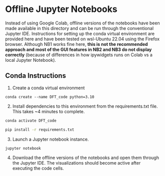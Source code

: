 # Offline Jupyter Notebooks
Instead of using Google Colab, offline versions of the notebooks have been made available in this directory and can be run through the conventional Jupyter IDE. Instructions for setting up the conda virtual environment are provided here and have been tested on wsl-Ubuntu 22.04 using the Firefox browser. Although NB1 works fine here, **this is not the recommended approach and most of the GUI features in NB2 and NB3 do not display correctly** (because of differences in how ipywidgets runs on Colab vs a local Jupyter Notebook).
## Conda Instructions
1. Create a conda virtual environment 
```
conda create --name DFT_code python=3.10
```
2. Install dependencies to this environment from the requirements.txt file. This takes ~4 minutes to complete.
```sh
conda activate DFT_code
```
```sh
pip install -r requirements.txt
```
3. Launch a Jupyter notebook instance.
```sh
jupyter notebook
```
4. Download the offline versions of the notebooks and open them through the Jupyter IDE. The visualizations should become active after executing the code cells.
